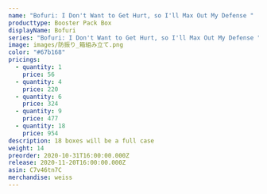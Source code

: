 ```yaml
---
name: "Bofuri: I Don't Want to Get Hurt, so I'll Max Out My Defense "
producttype: Booster Pack Box
displayName: Bofuri
series: "Bofuri: I Don't Want to Get Hurt, so I'll Max Out My Defense "
image: images/防振り_箱組み立て.png
color: "#67b168"
pricings:
  - quantity: 1
    price: 56
  - quantity: 4
    price: 220
  - quantity: 6
    price: 324
  - quantity: 9
    price: 477
  - quantity: 18
    price: 954
description: 18 boxes will be a full case
weight: 14
preorder: 2020-10-31T16:00:00.000Z
release: 2020-11-20T16:00:00.000Z
asin: C7v46tn7C
merchandise: weiss
---
```

